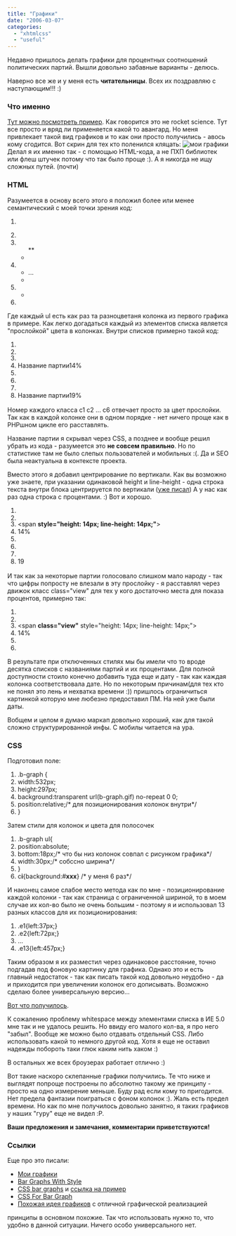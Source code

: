 ```yaml
---
title: "Графики"
date: "2006-03-07"
categories: 
  - "xhtmlcss"
  - "useful"
---
```


Недавно пришлось делать графики для процентных соотношений политических партий. Вышли довольно забавные варианты - делюсь.

Наверно все же и у меня есть **читательницы**. Всех их поздравляю с наступающим!!! :)

### Что именно

[Тут можно посмотреть пример](http://cssing.org.ua/examples/graphs/). Как говорится это не rocket science. Тут все просто и вряд ли применяется какой то авангард. Но меня привлекает такой вид графиков и то как они просто получились - авось кому сгодится. Вот скрин для тех кто поленился кляцать: ![мои графики](http://cssing.org.ua/examples/graphs/graph.gif) Делал я их именно так - с помощью HTML-кода, а не ПХП библиотек или флеш штучек потому что так было проще :). А я никогда не ищу сложных путей. (почти)

### HTML

Разумеется в основу всего этого я положил более или менее семантический с моей точки зрения код:

1. <div class="b-graph">
2. <!-- классы e1-e12 нужны для позиций колонок -->
3. <ul **class="e1">**
4. </ul>
5. <ul class="e2">
6. ...
7. </ul>
8. <ul class="e12">
9. </ul>
10. </div>

Где каждый ul есть как раз та разноцветаня колонка из первого графика в примере. Как легко догадаться каждый из элементов списка является "прослойкой" цвета в колонках. Внутри списков примерно такой код:

1. <li **class="c1"** style="height: 14px;">
2. <span>
3. <span class="hide">Название партии</span>14%
4. </span>
5. </li>
6. <li **class="c2"** style="height: 19px;"><span><span class="hide">Название партии</span>19%</span></li>

Номер каждого класса c1 c2 ... с6 отвечает просто за цвет прослойки. Так как в каждой колонке они в одном порядке - нет ничего проще как в PHPшном цикле его расставлять.

Название партии я скрывал через CSS, а позднее и вообще решил убрать из кода - разумеется это **не совсем правильно**. Но по статистике там не было слепых пользователей и мобильных :(. Да и SEO была неактуальна в контексте проекта.

Вместо этого я добавил центрирование по вертикали. Как вы возможно уже знаете, при указании одинаковой height и line-height - одна строка текста внутри блока центрируется по вертикали ([уже писал](http://cssing.org.ua/2005/07/14/vertical-align-middle/)) А у нас как раз одна строка с процентами. :) Вот и хорошо.

1. <li class="c1" style="height: 14px;">
2. <span **style="height: 14px; line-height: 14px;"**\>
3. 14%
4. </span>
5. </li>
6. <li class="c2" style="height: 19px;"><span **style="height: 19px; line-height: 19px;"**\>19</span></li>

И так как за некоторые партии голосовало слишком мало народу - так что цифры попросту не влезали в эту прослойку - я расставлял через движок класс class="view" для тех у кого достаточно места для показа процентов, примерно так:

1. <li class="c1" style="height: 14px;">
2. <span **class="view"** style="height: 14px; line-height: 14px;">
3. 14%
4. </span>
5. </li>

В результате при отключенных стилях мы бы имели что то вроде десятка списков с названиями партий и их процентами. Для полной доступности стоило конечно добавить туда еще и дату - так как каждая колонка соответствовала дате. Но по некоторым причинам(для тех кто не понял это лень и нехватка времени :)) пришлось ограничиться картинкой которую мне любезно предоставил ПМ. На ней уже были даты.

Вобщем и целом я думаю маркап довольно хороший, как для такой сложно структурированной инфы. С мобилы читается на ура.

### CSS

Подготовил поле:

1. .b-graph {
2. width:532px;
3. height:297px;
4. background:transparent url(b-graph.gif) no-repeat 0 0;
5. position:relative;/\* для позиционирования колонок внутри\*/
6. }

Затем стили для колонок и цвета для полосочек

1. .b-graph ul{
2. position:absolute;
3. bottom:18px;/\* что бы низ колонок совпал с рисунком графика\*/
4. width:30px;/\* собссно ширина\*/
5. }
6. с**i**{background:#**xxx**} /\* у меня 6 раз\*/

И наконец самое слабое место метода как по мне - позиционирование каждой колонки - так как страница с ограниченной шириной, то в моем случае их кол-во было не очень большим - поэтому я и использовал 13 разных классов для их позиционирования:

1. .e1{left:37px;}
2. .e2{left:72px;}
3. ...
4. .e13{left:457px;}

Таким образом я их разместил через одинаковое расстояние, точно подгадав под фоновую картинку для графика. Однако это и есть главный недостаток - так как писать такой код довольно неудобно - да и приходится при увеличении колонок его дописывать. Возможно сделаю более универсальную версию...

[Вот что получилось](http://cssing.org.ua/examples/graphs/).

К сожалению проблему whitespace между элементами списка в ИЕ 5.0 мне так и не удалось решить. Но ввиду его малого кол-ва, я про него "забыл". Вообще же можно было отдавать отдельный CSS. Либо использовать какой то немного другой код. Хотя я еще не оставил надежды побороть таки глюк каким нить хаком :)

В остальных же всех броузерах работает отлично :)

Вот такие наскоро склепанные графики получились. Те что ниже и выглядят попроще построены по абсолютно такому же принципу - просто на одно измерение меньше. Буду рад если кому то пригодится. Нет предела фантазии поиграться с фоном колонок :). Жаль есть предел времени. Но как по мне получилось довольно занятно, я таких графиков у наших "гуру" еще не видел :P.

**Ваши предложения и замечания, комментарии приветствуются!**

### Ссылки

Еще про это писали:

- [Мои графики](http://cssing.org.ua/examples/graphs/)
- [Bar Graphs With Style](http://meyerweb.com/eric/thoughts/2005/12/20/bar-graphs-with-style)
- [CSS bar graphs](http://www.splintered.co.uk/experiments/57/) и [ссылка на пример](http://www.splintered.co.uk/experiments/archives/css_bar_graphs/)
- [CSS For Bar Graph](http://apples-to-oranges.com/blog/article.aspx?id=55)
- [Похожая идея графиков](http://www.terrill.ca/design/vertical_bar_graphs/) с отличной графической реализацией

принципы в основном похожие. Так что использовать нужно то, что удобно в данной ситуации. Ничего особо универсального нет.
